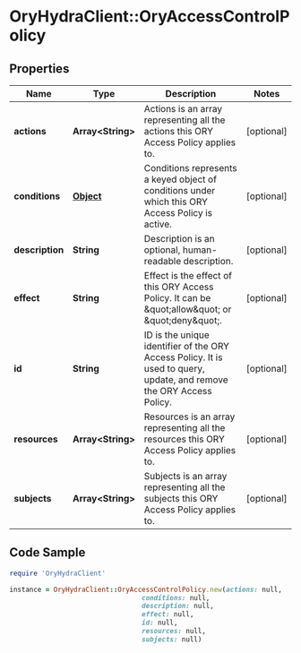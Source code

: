 # OryHydraClient::OryAccessControlPolicy

## Properties

Name | Type | Description | Notes
------------ | ------------- | ------------- | -------------
**actions** | **Array&lt;String&gt;** | Actions is an array representing all the actions this ORY Access Policy applies to. | [optional] 
**conditions** | [**Object**](.md) | Conditions represents a keyed object of conditions under which this ORY Access Policy is active. | [optional] 
**description** | **String** | Description is an optional, human-readable description. | [optional] 
**effect** | **String** | Effect is the effect of this ORY Access Policy. It can be \&quot;allow\&quot; or \&quot;deny\&quot;. | [optional] 
**id** | **String** | ID is the unique identifier of the ORY Access Policy. It is used to query, update, and remove the ORY Access Policy. | [optional] 
**resources** | **Array&lt;String&gt;** | Resources is an array representing all the resources this ORY Access Policy applies to. | [optional] 
**subjects** | **Array&lt;String&gt;** | Subjects is an array representing all the subjects this ORY Access Policy applies to. | [optional] 

## Code Sample

```ruby
require 'OryHydraClient'

instance = OryHydraClient::OryAccessControlPolicy.new(actions: null,
                                 conditions: null,
                                 description: null,
                                 effect: null,
                                 id: null,
                                 resources: null,
                                 subjects: null)
```


